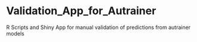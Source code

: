 # Validation_App_for_Autrainer
 R Scripts and Shiny App for manual validation of predictions from autrainer models
